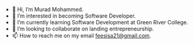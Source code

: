 - 👋 Hi, I’m Murad Mohammed.
- 👀 I’m interested in becoming Software Developer.
- 🌱 I’m currently learning Software Development at Green River College.
- 💞️ I’m looking to collaborate on landing entrepreneurship.
- 📫 How to reach me on my email feesisa21@gmail.com.

<!---
Muureewa/Muureewa is a ✨ special ✨ repository because its `README.md` (this file) appears on your GitHub profile.
You can click the Preview link to take a look at your changes.
--->
